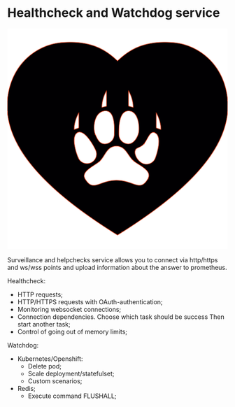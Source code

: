 # Healthcheck and Watchdog service

![alt text](assets/logo.png "Logo")

Surveillance and helpchecks service allows you to connect via http/https and ws/wss
points and upload information about the answer to prometheus.

Healthcheck:

- HTTP requests;
- HTTP/HTTPS requests with OAuth-authentication;
- Monitoring websocket connections;
- Connection dependencies. Choose which task should be success
  Then start another task;
- Control of going out of memory limits;

Watchdog:

- Kubernetes/Openshift:
  - Delete pod;
  - Scale deployment/statefulset;
  - Custom scenarios;
- Redis;
  - Execute command FLUSHALL;
